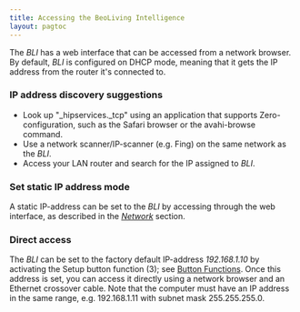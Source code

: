 ```yaml
---
title: Accessing the BeoLiving Intelligence
layout: pagtoc
---
```


The _BLI_ has a web interface that can be accessed from a network browser. By default, _BLI_ is configured on DHCP mode,
meaning that it gets the IP address from the router it's connected to.

### IP address discovery suggestions

- Look up "\_hipservices.\_tcp" using an application that supports Zero-configuration, such as the Safari browser or the avahi-browse command.
- Use a network scanner/IP-scanner (e.g. Fing) on the same network as the _BLI_.
- Access your LAN router and search for the IP assigned to _BLI_. 

### Set static IP address mode

A static IP-address can be set to the _BLI_ by accessing through the web interface, as described in the [*Network*](#network-conf) section.

### Direct access

The _BLI_ can be set to the factory default IP-address *192.168.1.10* by activating the Setup button function (3); see [Button Functions](#button-functions). 
Once this address is set, you can access it directly using a network browser and an Ethernet crossover cable. Note that the computer must
have an IP address in the same range, e.g. 192.168.1.11 with subnet mask 255.255.255.0.
